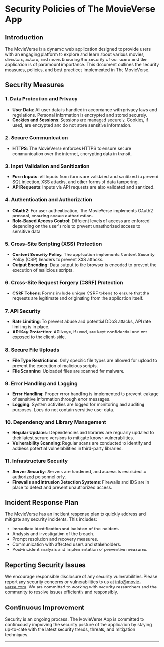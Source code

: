 # Security Policies of The MovieVerse App

## Introduction
The MovieVerse is a dynamic web application designed to provide users with an engaging platform to explore and learn about various movies, directors, actors, and more. Ensuring the security of our users and the application is of paramount importance. This document outlines the security measures, policies, and best practices implemented in The MovieVerse.

## Security Measures

### 1. Data Protection and Privacy
- **User Data**: All user data is handled in accordance with privacy laws and regulations. Personal information is encrypted and stored securely.
- **Cookies and Sessions**: Sessions are managed securely. Cookies, if used, are encrypted and do not store sensitive information.

### 2. Secure Communication
- **HTTPS**: The MovieVerse enforces HTTPS to ensure secure communication over the internet, encrypting data in transit.

### 3. Input Validation and Sanitization
- **Form Inputs**: All inputs from forms are validated and sanitized to prevent SQL injection, XSS attacks, and other forms of data tampering.
- **API Requests**: Inputs via API requests are also validated and sanitized.

### 4. Authentication and Authorization
- **OAuth2**: For user authentication, The MovieVerse implements OAuth2 protocol, ensuring secure authorization.
- **Role-Based Access Control**: Different levels of access are enforced depending on the user's role to prevent unauthorized access to sensitive data.

### 5. Cross-Site Scripting (XSS) Protection
- **Content Security Policy**: The application implements Content Security Policy (CSP) headers to prevent XSS attacks.
- **Output Encoding**: Data output to the browser is encoded to prevent the execution of malicious scripts.

### 6. Cross-Site Request Forgery (CSRF) Protection
- **CSRF Tokens**: Forms include unique CSRF tokens to ensure that the requests are legitimate and originating from the application itself.

### 7. API Security
- **Rate Limiting**: To prevent abuse and potential DDoS attacks, API rate limiting is in place.
- **API Key Protection**: API keys, if used, are kept confidential and not exposed to the client-side.

### 8. Secure File Uploads
- **File Type Restrictions**: Only specific file types are allowed for upload to prevent the execution of malicious scripts.
- **File Scanning**: Uploaded files are scanned for malware.

### 9. Error Handling and Logging
- **Error Handling**: Proper error handling is implemented to prevent leakage of sensitive information through error messages.
- **Logging**: System activities are logged for monitoring and auditing purposes. Logs do not contain sensitive user data.

### 10. Dependency and Library Management
- **Regular Updates**: Dependencies and libraries are regularly updated to their latest secure versions to mitigate known vulnerabilities.
- **Vulnerability Scanning**: Regular scans are conducted to identify and address potential vulnerabilities in third-party libraries.

### 11. Infrastructure Security
- **Server Security**: Servers are hardened, and access is restricted to authorized personnel only.
- **Firewalls and Intrusion Detection Systems**: Firewalls and IDS are in place to detect and prevent unauthorized access.

## Incident Response Plan
The MovieVerse has an incident response plan to quickly address and mitigate any security incidents. This includes:
- Immediate identification and isolation of the incident.
- Analysis and investigation of the breach.
- Prompt resolution and recovery measures.
- Communication with affected users and stakeholders.
- Post-incident analysis and implementation of preventive measures.

## Reporting Security Issues
We encourage responsible disclosure of any security vulnerabilities. Please report any security concerns or vulnerabilities to us at [info@movie-verse.com](mailto:info@movie-verse.com). We are committed to working with security researchers and the community to resolve issues efficiently and responsibly.

## Continuous Improvement
Security is an ongoing process. The MovieVerse App is committed to continuously improving the security posture of the application by staying up-to-date with the latest security trends, threats, and mitigation techniques.

---
